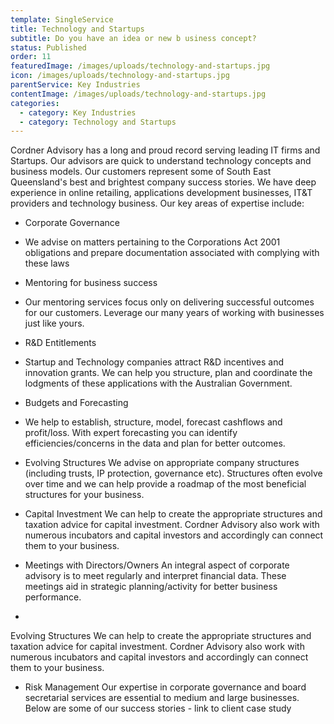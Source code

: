 ```yaml
---
template: SingleService
title: Technology and Startups
subtitle: Do you have an idea or new b usiness concept?
status: Published
order: 11
featuredImage: /images/uploads/technology-and-startups.jpg
icon: /images/uploads/technology-and-startups.jpg
parentService: Key Industries
contentImage: /images/uploads/technology-and-startups.jpg
categories:
  - category: Key Industries
  - category: Technology and Startups
---
```

Cordner Advisory has a long and proud record serving leading IT firms and Startups.
Our advisors are quick to understand technology concepts and business models. Our customers represent some of South East Queensland's best and brightest company success stories. We have deep experience in online retailing, applications development businesses, IT&T providers and technology business.
Our key areas of expertise include:

* Corporate Governance
* We advise on matters pertaining to the Corporations Act 2001 obligations and prepare documentation associated with complying with these laws



* Mentoring for business success 
* Our mentoring services focus only on delivering successful outcomes for our customers. Leverage our many years of working with businesses just like yours. 



* R&D Entitlements
* Startup and Technology companies attract R&D incentives and innovation grants. We can help you structure, plan and coordinate the lodgments of these applications with the Australian Government.

* Budgets and Forecasting
* We help to establish, structure, model, forecast cashflows and profit/loss. With expert forecasting you can identify efficiencies/concerns in the data and plan for better outcomes. 

* Evolving Structures
  We advise on appropriate company structures (including trusts, IP protection, governance etc). Structures often evolve over time and we can help provide a roadmap of the most beneficial structures for your business.

* Capital Investment
  We can help to create the appropriate structures and taxation advice for capital investment. Cordner Advisory also work with numerous incubators and capital investors and accordingly can  connect them to your business.

* Meetings with Directors/Owners 
  An integral aspect of corporate  advisory is to meet regularly and interpret financial data. These meetings aid in strategic planning/activity for better business performance.



* Evolving Structures
  We can help to create the appropriate structures and taxation advice for capital investment. Cordner Advisory also work with numerous incubators and capital investors and accordingly can connect them to your business.



* Risk Management
  Our expertise in corporate governance
  and board secretarial services are essential to medium and large businesses.
  Below are some of our success stories - link to client case study
